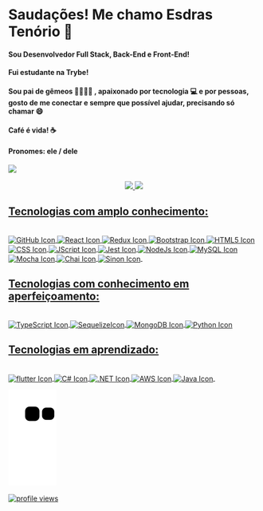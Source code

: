 # Saudações! Me chamo Esdras Tenório  🚀 
#### Sou Desenvolvedor Full Stack, Back-End e Front-End!
#### Fui estudante na Trybe!
#### Sou pai de gêmeos 👨‍👩‍👧‍👦 , apaixonado por tecnologia 💻 e por pessoas, gosto de me conectar e sempre que possível ajudar, precisando só chamar 😄 
#### Café é vida! ☕ 
#### Pronomes: ele / dele
<a href ='https://www.linkedin.com/in/esdrasten%C3%B3rio/' target='_blank'><img src='https://img.shields.io/badge/LinkedIn-0077B5?style=for-the-badge&logo=linkedin&logoColor=white' target='_blank'></a>
<div align="center">
<a href= 'https://github.com/EsdrasTMendes'>
<img height= '180em' src= 'https://github-readme-stats.vercel.app/api?username=EsdrasTMendes&show_icons=true&theme=gruvbox'>
<img height="180em" src="https://github-readme-stats.vercel.app/api/top-langs/?username=EsdrasTMendes&layout=compact&langs_count=7&theme=gruvbox"/>
</div>
  
## Tecnologias com amplo conhecimento:

<div style="display: inline_block"><br>
  <img align='center' alt="GitHub Icon" src= "https://img.shields.io/badge/GIT-E44C30?style=for-the-badge&logo=git&logoColor=white">
  <img align='center' alt="React Icon" src= "https://img.shields.io/badge/React-20232A?style=for-the-badge&logo=react&logoColor=61DAFB">
  <img align='center' alt="Redux Icon" src= "https://img.shields.io/badge/Redux-593D88?style=for-the-badge&logo=redux&logoColor=white">
  <img align='center' alt="Bootstrap Icon" src= "https://img.shields.io/badge/Bootstrap-563D7C?style=for-the-badge&logo=bootstrap&logoColor=white">
  <img align='center' alt="HTML5 Icon" src="https://img.shields.io/badge/HTML5-E34F26?style=for-the-badge&logo=html5&logoColor=white">
  <img align='center' alt="CSS Icon" src="https://img.shields.io/badge/CSS3-1572B6?style=for-the-badge&logo=css3&logoColor=white" >
  <img align='center' alt="JScript Icon" src="https://img.shields.io/badge/JavaScript-323330?style=for-the-badge&logo=javascript&logoColor=F7DF1E" >
  <img align='center' alt="Jest Icon" src= "https://img.shields.io/badge/Jest-323330?style=for-the-badge&logo=Jest&logoColor=white">
  <img align='center' alt="NodeJs Icon" src= "https://img.shields.io/badge/Node.js-43853D?style=for-the-badge&logo=node.js&logoColor=white">
  <img align='center' alt="MySQL Icon" src= "https://img.shields.io/badge/MySQL-00000F?style=for-the-badge&logo=mysql&logoColor=white">
  <img align='center' alt="Mocha Icon" src= "https://img.shields.io/badge/mocha.js-323330?style=for-the-badge&logo=mocha&logoColor=Brown">
  <img align='center' alt="Chai Icon" src= "https://img.shields.io/badge/chai.js-323330?style=for-the-badge&logo=chai&logoColor=red">
  <img align='center' alt="Sinon Icon" src= "https://img.shields.io/badge/sinon.js-323330?style=for-the-badge&logo=sinon">
  <img align='center' alt="" src= "">
</div>
  
## Tecnologias com conhecimento em aperfeiçoamento:
  
<div style="display: inline_block"><br>
  <img align='center' alt="TypeScript Icon" src= "https://img.shields.io/badge/TypeScript-007ACC?style=for-the-badge&logo=typescript&logoColor=white">
  <img align='center' alt="SequelizeIcon" src= "https://img.shields.io/badge/sequelize-323330?style=for-the-badge&logo=sequelize&logoColor=blue">
  <img align='center' alt="MongoDB Icon" src= "https://img.shields.io/badge/MongoDB-4EA94B?style=for-the-badge&logo=mongodb&logoColor=white">
  <img align='center' alt="Python Icon" src= "https://img.shields.io/badge/Python-3776AB?style=for-the-badge&logo=python&logoColor=white">
</div>
  
## Tecnologias em aprendizado: 
  <div style="display: inline_block"><br>
  <img align='center' alt="flutter Icon" src= "https://img.shields.io/badge/Flutter-02569B?style=for-the-badge&logo=flutter&logoColor=white">
  <img align='center' alt="C# Icon" src= "https://img.shields.io/badge/C%23-239120?style=for-the-badge&logo=c-sharp&logoColor=white">
  <img align='center' alt=".NET Icon" src= "https://img.shields.io/badge/.NET-5C2D91?style=for-the-badge&logo=.net&logoColor=white">
  <img align='center' alt="AWS Icon" src= "https://img.shields.io/badge/Amazon_AWS-232F3E?style=for-the-badge&logo=amazon-aws&logoColor=white">
  <img align='center' alt="Java Icon" src= "https://img.shields.io/badge/Java-ED8B00?style=for-the-badge&logo=java&logoColor=white">
  <img align='center' alt="" src= "">
</div>
 
<div>

 
  ![Snake animation](https://github.com/EsdrasTMendes/EsdrasTMendes/blob/output/github-contribution-grid-snake.svg)
 
</div>
  <div>
  <img src="https://komarev.com/ghpvc/?username=EsdrasTMendes" alt="profile views" />
  </div>
